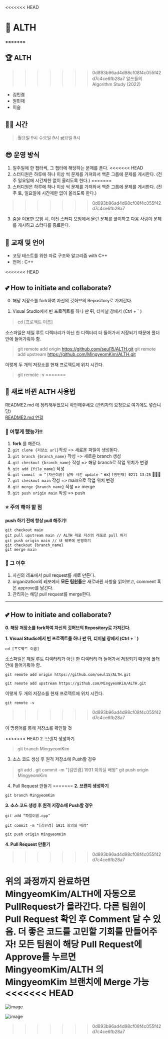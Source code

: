 <<<<<<< HEAD
# 🎊 ALTH
=======
## 🏆 ALTH
>>>>>>> 0d893b96ad4d98cf08f4c055f42d7c4ce6fb28a7
알쓰들의 Algorithm Study (2022)

- 김민겸
- 원민재
- 이슬

## 👩‍💻 시간

> 월요일 9시
> 수요일 9시 
> 금요일 9시


## 😎 운영 방식

1. 일주일에 한 챕터씩, 그 챕터에 해당하는 문제를 푼다. 
<<<<<<< HEAD
2. 스터디원은 하루에 하나 이상 씩 문제를 가져와서 백준 그룹에 문제를 게시한다. (전주 일요일에 시간제한 없이 올리도록 한다.)
=======
2. 스터디원은 하루에 하나 이상 씩 문제를 가져와서 백준 그룹에 문제를 게시한다. (전주 토, 일요일에 시간제한 없이 올리도록 한다.)
>>>>>>> 0d893b96ad4d98cf08f4c055f42d7c4ce6fb28a7
3. 줌을 이용한 모임 시, 이전 스터디 모임에서 올린 문제를 풀이하고 다음 사람이 문제를 게시하고 스터디를 종료한다. 

## 📕 교재 및 언어

- 코딩 테스트를 위한 자료 구조와 알고리즘 with C++
- 언어 : C++

<<<<<<< HEAD
## 💕 How to initiate and collaborate?

0. 해당 저장소를 fork하여 자신의 깃허브의 Repository로 가져간다. 

1. Visual Studio에서 빈 프로젝트를 하나 판 뒤, 터미널 창에서 (Ctrl + ` )

> cd [프로젝트 이름] 

소스파일은 제일 루트 디렉터리가 아닌 한 디렉터리 더 들어가서 저장되기 때문에 폴더 안에 들어가줘야 함.

> git remote add origin https://github.com/seul15/ALTH.git
> git remote add upstream https://github.com/MingyeomKim/ALTH.git

이렇게 두 개의 저장소를 현재 프로젝트에 위치 시킨다. 

> git remote -v
=======
## 👀 새로 바뀐 ALTH 사용법
README2.md 에 정리해두었으니 확인해주세요 (관리자의 요청으로 여기에도 넣습니당)     
[README2.md 연결](https://github.com/m2nja201/ALTH-1/blob/96bad69512aa5b5f870d580cadb366dc00c60227/README2.md)    
### 📣 어떻게 했능가!!
1. **fork** 를 해준다.
2. ``` git clone {저장소 url} ```작성 => 새로운 파일이 생성된다.
3. ``` git branch {branch_name} ``` 작성 => 새로운 branch 생성
4. ``` git checkout {branch_name} ``` 작성 => 해당 branch로 작업 위치가 변경
5. ``` git add {file_name} ``` 작성
6. ``` git commit -m "[자신이름] 날짜 시간 update " ```   ex) ```[원민재] 0211 13:25```  📌📌📌
7. ``` git checkout main ``` 작성 => main으로 작업 위치 변경
8. ``` git merge {branch_name} ``` 작성 => merge
9. ``` git push origin main ``` 작성 => push

### ⭐ 주의 해야 할 점
**push 하기 전에 항상 pull 해주기!**
```
git checkout main
git pull upstream main // ALTH 레포 자신의 레포로 pull 하기
git push origin main // 내 레포에 반영하기
git checkout {branch_name}
git merge main
```
### 💬 그 이후
1. 자신의 레포에서 pull request를 새로 만든다.
2. organization의 레포에서 **모든 팀원들**은 새로바뀐 사항을 읽어보고, comment 혹은 approve를 남긴다.
3. 관리자는 해당 pull request를 merge한다.

---

## 💕 How to initiate and collaborate?

**0. 해당 저장소를 fork하여 자신의 깃허브의 Repository로 가져간다.**

**1. Visual Studio에서 빈 프로젝트를 하나 판 뒤, 터미널 창에서 (Ctrl + ` )**

``` cd [프로젝트 이름] ```

소스파일은 제일 루트 디렉터리가 아닌 한 디렉터리 더 들어가서 저장되기 때문에 폴더 안에 들어가줘야 함.

```
git remote add origin https://github.com/seul15/ALTH.git

git remote add upstream https://github.com/MingyeomKim/ALTH.git
```

이렇게 두 개의 저장소를 현재 프로젝트에 위치 시킨다. 

``` git remote -v ```
>>>>>>> 0d893b96ad4d98cf08f4c055f42d7c4ce6fb28a7

이 명령어를 통해 저장소를 확인할 것


<<<<<<< HEAD
2. 브랜치 생성하기

> git branch MingyeomKim


3. 소스 코드 생성 후 원격 저장소에 Push할 경우
> git add .
> git commit -m "[김민겸] 1931 회의실 배정"
> git push origin MingyeomKim


4. Pull Request 만들기
=======
**2. 브랜치 생성하기**

```
git branch MingyeomKim
```


**3. 소스 코드 생성 후 원격 저장소에 Push할 경우**

```
git add "파일이름.cpp"

git commit -m "[김민겸] 1931 회의실 배정"

git push origin MingyeomKim
```

**4. Pull Request 만들기**
>>>>>>> 0d893b96ad4d98cf08f4c055f42d7c4ce6fb28a7

위의 과정까지 완료하면 MingyeomKim/ALTH에 자동으로 PullRequest가 올라간다. 
다른 팀원이 Pull Request 확인 후 Comment 달 수 있음. 더 좋은 코드를 고민할 기회를 만들어주자!
모든 팀원이 해당 Pull Request에 Approve를 누르면 MingyeomKim/ALTH 의 MingyeomKim 브랜치에 Merge 가능
<<<<<<< HEAD
=======

![image](https://user-images.githubusercontent.com/67851124/151692409-a1ba2114-e40e-4cfc-8d17-9c1313bba3f1.png)



![image](https://user-images.githubusercontent.com/67851124/151692819-7963470b-0b2d-4341-857d-c0240d1f06f4.png)
>>>>>>> 0d893b96ad4d98cf08f4c055f42d7c4ce6fb28a7
